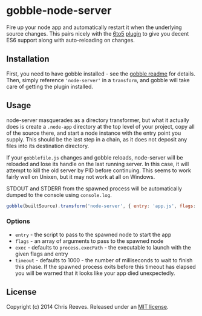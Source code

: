 # gobble-node-server

Fire up your node app and automatically restart it when the underlying source changes. This pairs nicely with the [6to5](http://6to5.org) [plugin](http://github.com/gobblejs/gobble-6to5) to give you decent ES6 support along with auto-reloading on changes.

## Installation

First, you need to have gobble installed - see the [gobble readme](https://github.com/gobblejs/gobble) for details. Then, simply reference `'node-server'` in a `transform`, and gobble will take care of getting the plugin installed.

## Usage

node-server masquerades as a directory transformer, but what it actually does is create a `.node-app` directory at the top level of your project, copy all of the source there, and start a node instance with the entry point you supply. This should be the last step in a chain, as it does not deposit any files into its destination directory.

If your `gobblefile.js` changes and gobble reloads, node-server will be reloaded and lose its handle on the last running server. In this case, it will attempt to kill the old server by PID before continuing. This seems to work fairly well on Unixen, but it may not work at all on Windows.

STDOUT and STDERR from the spawned process will be automatically dumped to the console using `console.log`.

```js
gobble(builtSource).transform('node-server', { entry: 'app.js', flags: ['--harmony'] });
```

### Options
* `entry` - the script to pass to the spawned node to start the app
* `flags` - an array of arguments to pass to the spawned node
* `exec` - defaults to `process.execPath` - the executable to launch with the given flags and entry
* `timeout` - defaults to 1000 - the number of milliseconds to wait to finish this phase. If the spawned process exits before this timeout has elapsed you will be warned that it looks like your app died unexpectedly.

## License

Copyright (c) 2014 Chris Reeves. Released under an [MIT license](https://github.com/evs-chris/gobble-giblets/blob/master/LICENSE.md).
